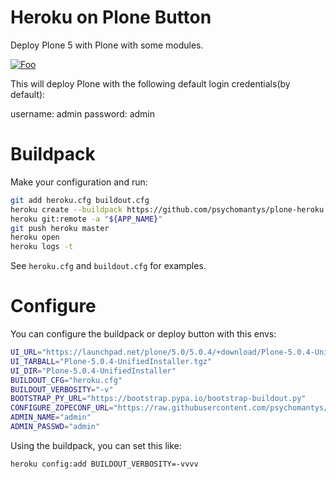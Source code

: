 Heroku on Plone Button
=====================================

Deploy Plone 5 with Plone with some modules.


<a href="https://heroku.com/deploy?template=https://github.com/psychomantys/plone-heroku" rel="some text">![Foo](https://www.herokucdn.com/deploy/button.png)</a>


This will deploy Plone with the following default login credentials(by default):

username: admin
password: admin

Buildpack
=====================================

Make your configuration and run:

```bash
git add heroku.cfg buildout.cfg
heroku create --buildpack https://github.com/psychomantys/plone-heroku.git
heroku git:remote -a "${APP_NAME}"
git push heroku master
heroku open
heroku logs -t
```

See `heroku.cfg` and `buildout.cfg` for examples.

Configure
=====================================

You can configure the buildpack or deploy button with this envs:

```bash
UI_URL="https://launchpad.net/plone/5.0/5.0.4/+download/Plone-5.0.4-UnifiedInstaller.tgz"
UI_TARBALL="Plone-5.0.4-UnifiedInstaller.tgz"
UI_DIR="Plone-5.0.4-UnifiedInstaller"
BUILDOUT_CFG="heroku.cfg"
BUILDOUT_VERBOSITY="-v"
BOOTSTRAP_PY_URL="https://bootstrap.pypa.io/bootstrap-buildout.py"
CONFIGURE_ZOPECONF_URL="https://raw.githubusercontent.com/psychomantys/plone-heroku/master/configure_zopeconf.py"
ADMIN_NAME="admin"
ADMIN_PASSWD="admin"
```

Using the buildpack, you can set this like:

```bash
heroku config:add BUILDOUT_VERBOSITY=-vvvv
```

